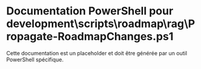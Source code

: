 # Documentation PowerShell pour development\scripts\roadmap\rag\Propagate-RoadmapChanges.ps1

Cette documentation est un placeholder et doit être générée par un outil PowerShell spécifique.
